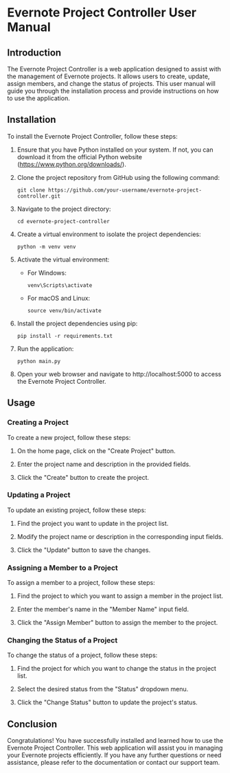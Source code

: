 # Evernote Project Controller User Manual

## Introduction

The Evernote Project Controller is a web application designed to assist with the management of Evernote projects. It allows users to create, update, assign members, and change the status of projects. This user manual will guide you through the installation process and provide instructions on how to use the application.

## Installation

To install the Evernote Project Controller, follow these steps:

1. Ensure that you have Python installed on your system. If not, you can download it from the official Python website (https://www.python.org/downloads/).

2. Clone the project repository from GitHub using the following command:

   ```
   git clone https://github.com/your-username/evernote-project-controller.git
   ```

3. Navigate to the project directory:

   ```
   cd evernote-project-controller
   ```

4. Create a virtual environment to isolate the project dependencies:

   ```
   python -m venv venv
   ```

5. Activate the virtual environment:

   - For Windows:

     ```
     venv\Scripts\activate
     ```

   - For macOS and Linux:

     ```
     source venv/bin/activate
     ```

6. Install the project dependencies using pip:

   ```
   pip install -r requirements.txt
   ```

7. Run the application:

   ```
   python main.py
   ```

8. Open your web browser and navigate to http://localhost:5000 to access the Evernote Project Controller.

## Usage

### Creating a Project

To create a new project, follow these steps:

1. On the home page, click on the "Create Project" button.

2. Enter the project name and description in the provided fields.

3. Click the "Create" button to create the project.

### Updating a Project

To update an existing project, follow these steps:

1. Find the project you want to update in the project list.

2. Modify the project name or description in the corresponding input fields.

3. Click the "Update" button to save the changes.

### Assigning a Member to a Project

To assign a member to a project, follow these steps:

1. Find the project to which you want to assign a member in the project list.

2. Enter the member's name in the "Member Name" input field.

3. Click the "Assign Member" button to assign the member to the project.

### Changing the Status of a Project

To change the status of a project, follow these steps:

1. Find the project for which you want to change the status in the project list.

2. Select the desired status from the "Status" dropdown menu.

3. Click the "Change Status" button to update the project's status.

## Conclusion

Congratulations! You have successfully installed and learned how to use the Evernote Project Controller. This web application will assist you in managing your Evernote projects efficiently. If you have any further questions or need assistance, please refer to the documentation or contact our support team.